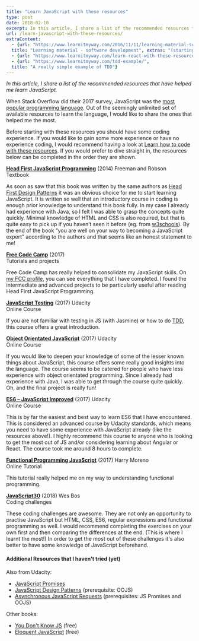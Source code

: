 ```yaml
---
title: "Learn JavaScript with these resources"
type: post
date: 2018-02-10
excerpt: In this article, I share a list of the recommended resources that have helped me learn JavaScript.
url: /learn-javascript-with-these-resources/
extraContent:
  - {url: "https://www.learnitmyway.com/2016/11/11/learning-material-software-development/", 
  title: "Learning material - software development", extras: "(starting with Intro to CS)"}
  - {url: "https://www.learnitmyway.com/learn-react-with-these-resources/", title: "Learn React with these resources"}
  - {url: "https://www.learnitmyway.com/tdd-example/",
  title: "A really simple example of TDD"}
---
```

_In this article, I share a list of the recommended resources that have helped me learn JavaScript._

<!--more-->

When Stack Overflow did their 2017 survey, JavaScript was the <a href="https://insights.stackoverflow.com/survey/2017#most-popular-technologies" 
target="_blank" rel="noopener">most popular programming language</a>.
Out of the seemingly unlimited set of available resources to learn the language,
I would like to share the ones that helped me the most.

Before starting with these resources you should have some coding experience. If you would like to gain some more
experience or have no experience coding, I would recommend having a look
at <a href="https://www.learnitmyway.com/2017/06/04/learn-how-to-code-with-these-resources/" target="_blank"
rel="noopener">Learn how to code with these resources</a>. If you would prefer to dive straight in, the resources
below can be completed in the order they are shown.

**<a href="http://www.wickedlysmart.com/hfjs/" target="_blank" 
rel="noopener">Head First JavaScript Programming</a>** (2014) Freeman and Robson  
Textbook

As soon as saw that this book was written by the same authors as 
<a href="http://www.wickedlysmart.com/head-first-design-patterns/" target="_blank" rel="noopener 
noreferrer">Head First Design Patterns</a> it was an obvious choice for me to start learning JavaScript.
It is written so well that an introductory course in coding is enough prior knowledge to understand
this book fully. In my case I already had experience with Java,
so I felt I was able to grasp the concepts quite quickly.
Minimal knowledge of HTML and CSS is also required,
but that is quite easy to pick up if you haven&#8217;t seen it before 
(eg. from <a href="https://www.w3schools.com/html/default.asp" target="_blank" rel="noopener">w3schools</a>).
By the end of the book &#8220;you are well on your way to becoming a JavaScript expert&#8221;
according to the authors and that seems like an honest statement to me!

**<a href="https://www.freecodecamp.com" target="_blank" rel="noopener">Free Code Camp</a>** (2017)  
Tutorials and projects

Free Code Camp has really helped to consolidate my JavaScript skills.
On <a href="https://www.freecodecamp.org/developerdavo" target="_blank" rel="noopener">my FCC profile</a>,
you can see everything that I have completed. I found the intermediate and advanced projects
to be particularly useful after reading Head First JavaScript Programming.

**<a href="https://www.udacity.com/course/javascript-testing--ud549" target="_blank" 
rel="noopener">JavaScript Testing</a>** (2017) Udacity  
Online Course

If you are not familiar with testing in JS (with Jasmine) or how to do
<a href="https://en.wikipedia.org/wiki/Test-driven_development" target="_blank" rel="noopener">TDD</a>,
this course offers a great introduction.

**<a href="https://www.udacity.com/course/object-oriented-javascript--ud015" target="_blank"
rel="noopener">Object Orientated JavaScript</a>** (2017) Udacity  
Online Course

If you would like to deepen your knowledge of some of the lesser known things about JavaScript, this course
offers some really good insights into the language. The course seems to be catered for people who have less experience
with object orientated programming. Since I already had experience with Java,
I was able to get through the course quite quickly.
Oh, and the final project is really fun!

**<a href="https://www.udacity.com/course/es6-javascript-improved--ud356" target="_blank" 
rel="noopener">ES6 &#8211; JavaScript Improved</a>** (2017) Udacity  
Online Course

This is by far the easiest and best way to learn ES6 that I have encountered.
This is considered an advanced course by Udacity standards,
which means you need to have some experience with JavaScript already (like the resources above!).
I highly recommend this course to anyone who is looking to get the most out of JS and/or considering
learning about Angular or React. The course took me around 8 hours to complete.

**<a href="http://reactivex.io/learnrx/" target="_blank" 
rel="noopener">Functional Programming JavaScript</a>** (2017) Harry Moreno  
Online Tutorial

This tutorial really helped me on my way to understanding functional programming.

**<a href="https://javascript30.com/" target="_blank" 
rel="noopener">JavaScript30</a>** (2018) Wes Bos  
Coding challenges

These coding challenges are awesome. 
They are not only an opportunity to practise JavaScript but HTML, CSS, ES6, regular expressions and functional programming as well. 
I would recommend completing the exercises on your own first and then comparing the differences at the end.
(This is where I learnt the most!)
In order to get the most out of these challenges it's also better to have some knowledge of JavaScript beforehand.

#### Additional Resources that I haven't tried (yet)

Also from Udacity:

  * <a href="https://www.udacity.com/course/javascript-promises--ud898" target="_blank"
  rel="noopener">JavaScript Promises</a>
  * <a href="https://www.udacity.com/course/javascript-design-patterns--ud989" target="_blank"
  rel="noopener">JavaScript Design Patterns</a> (prerequisite: OOJS)
  * <a href="https://www.udacity.com/course/asynchronous-javascript-requests--ud109" target="_blank"
  rel="noopener">Asynchronous JavaScript Requests</a> (prerequisites: JS Promises and OOJS)
  
Other books:

  * <a href="https://github.com/getify/You-Dont-Know-JS" target="_blank"
  rel="noopener">You Don't Know JS</a> (free)
  * <a href="http://eloquentjavascript.net/" target="_blank"
  rel="noopener">Eloquent JavaScript</a> (free)


